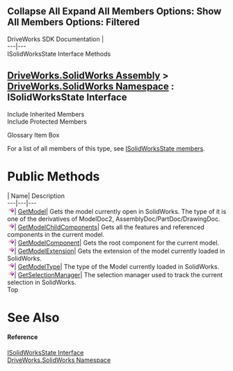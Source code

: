 Collapse All Expand All Members Options: Show All  Members Options: Filtered   
---  
DriveWorks SDK Documentation  |   
---|---  
ISolidWorksState Interface Methods   
  
[DriveWorks.SolidWorks Assembly](topic13342.md) > [DriveWorks.SolidWorks Namespace](topic13345.md) : ISolidWorksState Interface  
---  
  
Include Inherited Members    
Include Protected Members    


Glossary Item Box

For a list of all members of this type, see [ISolidWorksState members](topic13420.md).

# Public Methods

| Name| Description  
---|---|---  
![ Method](dotnetimages/Method.gif)| [GetModel<T>](topic13424.md)| Gets the model currently open in SolidWorks. The type of it is one of the derivatives of ModelDoc2, AssemblyDoc/PartDoc/DrawingDoc.   
![ Method](dotnetimages/Method.gif)| [GetModelChildComponents<T>](topic13425.md)| Gets all the features and referenced components in the current model.   
![ Method](dotnetimages/Method.gif)| [GetModelComponent<T>](topic13426.md)| Gets the root component for the current model.   
![ Method](dotnetimages/Method.gif)| [GetModelExtension<T>](topic13427.md)| Gets the extension of the model currently loaded in SolidWorks.   
![ Method](dotnetimages/Method.gif)| [GetModelType<T>](topic13428.md)| The type of the Model currently loaded in SolidWorks.   
![ Method](dotnetimages/Method.gif)| [GetSelectionManager<T>](topic13429.md)| The selection manager used to track the current selection in SolidWorks.   
Top

# See Also

#### Reference

[ISolidWorksState Interface](topic13419.md)   
[DriveWorks.SolidWorks Namespace](topic13345.md)


